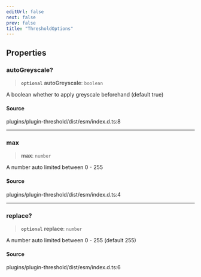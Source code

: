 ```yaml
---
editUrl: false
next: false
prev: false
title: "ThresholdOptions"
---
```


## Properties

### autoGreyscale?

> **`optional`** **autoGreyscale**: `boolean`

A boolean whether to apply greyscale beforehand (default true)

#### Source

plugins/plugin-threshold/dist/esm/index.d.ts:8

***

### max

> **max**: `number`

A number auto limited between 0 - 255

#### Source

plugins/plugin-threshold/dist/esm/index.d.ts:4

***

### replace?

> **`optional`** **replace**: `number`

A number auto limited between 0 - 255 (default 255)

#### Source

plugins/plugin-threshold/dist/esm/index.d.ts:6
